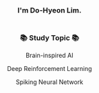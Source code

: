 <div align="center">
<h3>I'm Do-Hyeon Lim.<br><br></h3>


<h3>📚 Study Topic 📚</h3>
<p>Brain-inspired AI</p>
<p>Deep Reinforcement Learning</p>
<p>Spiking Neural Network</p>
